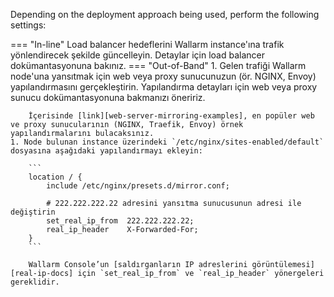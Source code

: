 Depending on the deployment approach being used, perform the following settings:

=== "In-line"
    Load balancer hedeflerini Wallarm instance'ına trafik yönlendirecek şekilde güncelleyin. Detaylar için load balancer dokümantasyonuna bakınız.
=== "Out-of-Band"
    1. Gelen trafiği Wallarm node'una yansıtmak için web veya proxy sunucunuzun (ör. NGINX, Envoy) yapılandırmasını gerçekleştirin. Yapılandırma detayları için web veya proxy sunucu dokümantasyonuna bakmanızı öneririz.

        İçerisinde [link][web-server-mirroring-examples], en popüler web ve proxy sunucularının (NGINX, Traefik, Envoy) örnek yapılandırmalarını bulacaksınız.
    1. Node bulunan instance üzerindeki `/etc/nginx/sites-enabled/default` dosyasına aşağıdaki yapılandırmayı ekleyin:

        ```
        location / {
            include /etc/nginx/presets.d/mirror.conf;
            
            # 222.222.222.22 adresini yansıtma sunucusunun adresi ile değiştirin
            set_real_ip_from  222.222.222.22;
            real_ip_header    X-Forwarded-For;
        }
        ```

        Wallarm Console’un [saldırganların IP adreslerini görüntülemesi][real-ip-docs] için `set_real_ip_from` ve `real_ip_header` yönergeleri gereklidir.